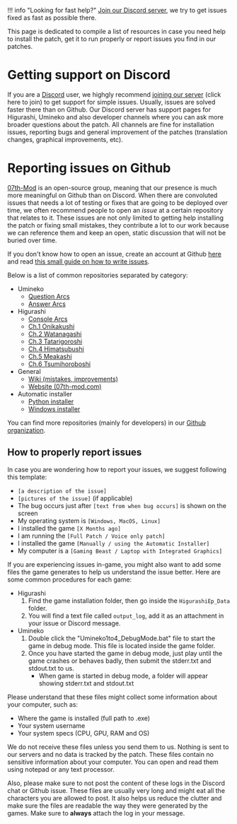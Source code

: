 !!! info "Looking for fast help?"
    [Join our Discord server](https://discord.gg/pf5VhF9), we try to get issues fixed as fast as possible there.


This page is dedicated to compile a list of resources in case you need help to install the patch, get it to run properly or report issues you find in our patches.

# Getting support on Discord

If you are a [Discord](https://discordapp.com/) user, we highgly recommend [joining our server](https://discord.gg/pf5VhF9) (click here to join) to get support for simple issues. Usually, issues are solved faster there than on Github. Our Discord server has support pages for Higurashi, Umineko and also developer channels where you can ask more broader questions about the patch. All channels are fine for installation issues, reporting bugs and general improvement of the patches (translation changes, graphical improvements, etc).

# Reporting issues on Github

[07th-Mod](https://github.com/07th-mod/) is an open-source group, meaning that our presence is much more meaningful on Github than on Discord. When there are convoluted issues that needs a lot of testing or fixes that are going to be deployed over time, we often recommend people to open an *issue* at a certain repository that relates to it. These issues are not only limited to getting help installing the patch or fixing small mistakes, they contribute a lot to our work because we can reference them and keep an open, static discussion that will not be buried over time.

If you don't know how to open an issue, create an account at Github [here](https://github.com/join) and read [this small guide on how to write issues](https://help.github.com/en/articles/creating-an-issue).

Below is a list of common repositories separated by category:

* Umineko
  * [Question Arcs](https://github.com/07th-mod/umineko-question/issues)
  * [Answer Arcs](https://github.com/07th-mod/umineko-answer/issues)
* Higurashi
  * [Console Arcs](https://github.com/07th-mod/higurashi-console-arcs/issues)
  * [Ch.1 Onikakushi](https://github.com/07th-mod/onikakushi/issues)
  * [Ch.2 Watanagashi](https://github.com/07th-mod/watanagashi/issues)
  * [Ch.3 Tatarigoroshi](https://github.com/07th-mod/tatarigoroshi/issues)
  * [Ch.4 Himatsubushi](https://github.com/07th-mod/himatsubushi/issues)
  * [Ch.5 Meakashi](https://github.com/07th-mod/meakashi/issues)
  * [Ch.6 Tsumihoroboshi](https://github.com/07th-mod/tsumihoroboshi/issues)
* General
  * [Wiki (mistakes, improvements)](https://github.com/07th-mod/wiki/issues)
  * [Website (07th-mod.com)](https://github.com/07th-mod/website/issues)
* Automatic installer
  * [Python installer](https://github.com/07th-mod/python-patcher)
  * [Windows installer](https://github.com/07th-mod/Higurashi_Installer_WPF)
  
You can find more repositories (mainly for developers) in our [Github organization](https://github.com/07th-mod/).

## How to properly report issues

In case you are wondering how to report your issues, we suggest following this template:

- ``[a description of the issue]``
- ``[pictures of the issue]`` (if applicable)
- The bug occurs just after ``[text from when bug occurs]`` is shown on the screen
- My operating system is ``[Windows, MacOS, Linux]``
- I installed the game ``[X Months ago]``
- I am running the ``[Full Patch / Voice only patch]``
- I installed the game ``[Manually / using the Automatic Installer]``
- My computer is a ``[Gaming Beast / Laptop with Integrated Graphics]``

If you are experiencing issues in-game, you might also want to add some files the game generates to help us understand the issue better. Here are some common procedures for each game:

* Higurashi
  1. Find the game installation folder, then go inside the ``HigurashiEp_Data`` folder.
  2. You will find a text file called ``output_log``, add it as an attachment in your issue or Discord message.
* Umineko
  1. Double click the "Umineko1to4_DebugMode.bat" file to start the game in debug mode. This file is located inside the game folder.
  2. Once you have started the game in debug mode, just play until the game crashes or behaves badly, then submit the stderr.txt and stdout.txt to us.
      * When game is started in debug mode, a folder will appear showing stderr.txt and stdout.txt

Please understand that these files might collect some information about your computer, such as:

* Where the game is installed (full path to .exe)
* Your system username
* Your system specs (CPU, GPU, RAM and OS)

We do not receive these files unless you send them to us. Nothing is sent to our servers and no data is tracked by the patch. These files contain no sensitive information about your computer. You can open and read them using notepad or any text processor.

Also, please make sure to not post the content of these logs in the Discord chat or Github issue. These files are usually very long and might eat all the characters you are allowed to post. It also helps us reduce the clutter and make sure the files are readable the way they were generated by the games. Make sure to **always** attach the log in your message.
